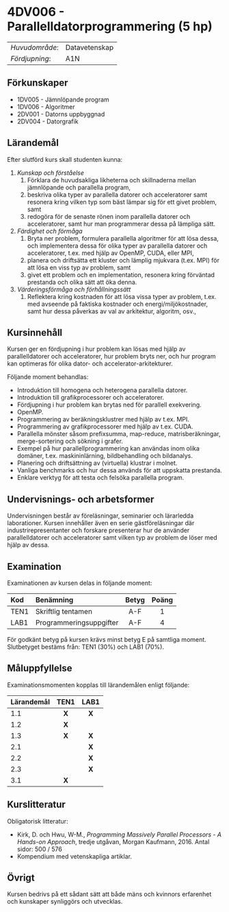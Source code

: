 # 4DV006 - Parallelldatorprogrammering (5 hp)

|     |     |
| --- | --- | 
| *Huvudområde*: | Datavetenskap | 
| *Fördjupning*: | A1N | 

## Förkunskaper

- 1DV005 - Jämnlöpande program
- 1DV006 - Algoritmer
- 2DV001 - Datorns uppbyggnad
- 2DV004 - Datorgrafik

## Lärandemål

Efter slutförd kurs skall studenten kunna:

1. *Kunskap och förståelse*
    1. Förklara de huvudsakliga likheterna och skillnaderna mellan jämnlöpande och parallella program, 
    2. beskriva olika typer av parallella datorer och acceleratorer samt resonera kring vilken typ som bäst lämpar sig för ett givet problem, samt
    3. redogöra för de senaste rönen inom parallella datorer och acceleratorer, samt hur man programmerar dessa på lämpliga sätt.
2. *Färdighet och förmåga*
    1. Bryta ner problem, formulera parallella algoritmer för att lösa dessa, och implementera dessa för olika typer av parallella datorer och acceleratorer, t.ex. med hjälp av OpenMP, CUDA, eller MPI, 
    2. planera och driftsätta ett kluster och lämplig mjukvara (t.ex. MPI) för att lösa en viss typ av problem, samt
    3. givet ett problem och en implementation, resonera kring förväntad prestanda och olika sätt att öka denna.
3. *Värderingsförmåga och förhållningssätt*
    1. Reflektera kring kostnaden för att lösa vissa typer av problem, t.ex. med avseende på faktiska kostnader och energi/miljökostnader, samt hur dessa påverkas av val av arkitektur, algoritm, osv.,

## Kursinnehåll

Kursen ger en fördjupning i hur problem kan lösas med hjälp av parallelldatorer och acceleratorer, hur problem bryts ner, och hur program kan optimeras för olika dator- och accelerator-arkitekturer. 

Följande moment behandlas:

- Introduktion till homogena och heterogena parallella datorer.
- Introduktion till grafikprocessorer och acceleratorer.
- Fördjupning i hur problem kan brytas ned för parallell exekvering.
- OpenMP.
- Programmering av beräkningsklustrer med hjälp av t.ex. MPI.
- Programmering av grafikprocessorer med hjälp av t.ex. CUDA.
- Parallella mönster såsom prefixsumma, map-reduce, matrisberäkningar, merge-sortering och sökning i grafer.
- Exempel på hur parallellprogrammering kan användas inom olika domäner, t.ex. maskininlärning, bildbehandling och bildanalys.
- Planering och driftsättning av (virtuella) klustrar i molnet.
- Vanliga benchmarks och hur dessa används för att uppskatta prestanda.
- Enklare verktyg för att testa och felsöka parallella program.

## Undervisnings- och arbetsformer

Undervisningen består av föreläsningar, seminarier och lärarledda laborationer. Kursen innehåller även en serie gästföreläsningar där industrirepresentanter och forskare presenterar hur de använder parallelldatorer och acceleratorer samt vilken typ av problem de löser med hjälp av dessa.

## Examination

Examinationen av kursen delas in följande moment:

| Kod  | Benämning             | Betyg | Poäng |  
| :--- | :-------------------- | :---: | :---: |  
| TEN1 | Skriftlig tentamen    | A-F   | 1     |  
| LAB1 | Programmeringsuppgifter | A-F   | 4     |  

För godkänt betyg på kursen krävs minst betyg E på samtliga moment. Slutbetyget bestäms från: TEN1 (30%) och LAB1 (70%).

## Måluppfyllelse

Examinationsmomenten kopplas till lärandemålen enligt följande:

| Lärandemål | TEN1  | LAB1  |
| :--------- | :---: | :---: |
| 1.1        | **X** | **X** |
| 1.2        | **X** |       |
| 1.3        | **X** | **X** |
| 2.1        |       | **X** |
| 2.2        |       | **X** |
| 2.3        |       | **X** |
| 3.1        | **X** |       |

## Kurslitteratur

Obligatorisk litteratur:

- Kirk, D. och Hwu, W-M., *Programming Massively Parallel Processors - A Hands-on Approach*, tredje utgåvan, Morgan Kaufmann, 2016. Antal sidor: 500 / 576
- Kompendium med vetenskapliga artiklar.

## Övrigt

Kursen bedrivs på ett sådant sätt att både mäns och kvinnors erfarenhet och kunskaper synliggörs och utvecklas.
